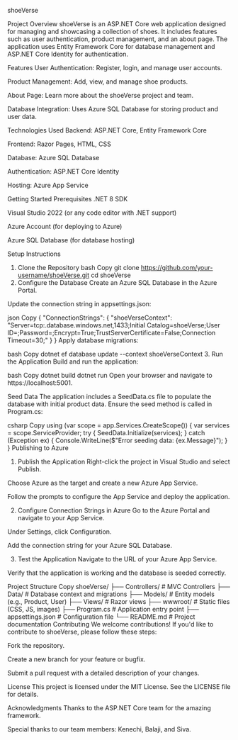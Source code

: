shoeVerse

Project Overview
shoeVerse is an ASP.NET Core web application designed for managing and showcasing a collection of shoes. It includes features such as user authentication, product management, and an about page. The application uses Entity Framework Core for database management and ASP.NET Core Identity for authentication.

Features
User Authentication: Register, login, and manage user accounts.

Product Management: Add, view, and manage shoe products.

About Page: Learn more about the shoeVerse project and team.

Database Integration: Uses Azure SQL Database for storing product and user data.

Technologies Used
Backend: ASP.NET Core, Entity Framework Core

Frontend: Razor Pages, HTML, CSS

Database: Azure SQL Database

Authentication: ASP.NET Core Identity

Hosting: Azure App Service

Getting Started
Prerequisites
.NET 8 SDK

Visual Studio 2022 (or any code editor with .NET support)

Azure Account (for deploying to Azure)

Azure SQL Database (for database hosting)

Setup Instructions
1. Clone the Repository
bash
Copy
git clone https://github.com/your-username/shoeVerse.git
cd shoeVerse
2. Configure the Database
Create an Azure SQL Database in the Azure Portal.

Update the connection string in appsettings.json:

json
Copy
{
  "ConnectionStrings": {
    "shoeVerseContext": "Server=tcp:<your-server-name>.database.windows.net,1433;Initial Catalog=shoeVerse;User ID=<your-username>;Password=<your-password>;Encrypt=True;TrustServerCertificate=False;Connection Timeout=30;"
  }
}
Apply database migrations:

bash
Copy
dotnet ef database update --context shoeVerseContext
3. Run the Application
Build and run the application:

bash
Copy
dotnet build
dotnet run
Open your browser and navigate to https://localhost:5001.

Seed Data
The application includes a SeedData.cs file to populate the database with initial product data. Ensure the seed method is called in Program.cs:

csharp
Copy
using (var scope = app.Services.CreateScope())
{
    var services = scope.ServiceProvider;
    try
    {
        SeedData.Initialize(services);
    }
    catch (Exception ex)
    {
        Console.WriteLine($"Error seeding data: {ex.Message}");
    }
}
Publishing to Azure
1. Publish the Application
Right-click the project in Visual Studio and select Publish.

Choose Azure as the target and create a new Azure App Service.

Follow the prompts to configure the App Service and deploy the application.

2. Configure Connection Strings in Azure
Go to the Azure Portal and navigate to your App Service.

Under Settings, click Configuration.

Add the connection string for your Azure SQL Database.

3. Test the Application
Navigate to the URL of your Azure App Service.

Verify that the application is working and the database is seeded correctly.

Project Structure
Copy
shoeVerse/
├── Controllers/          # MVC Controllers
├── Data/                # Database context and migrations
├── Models/              # Entity models (e.g., Product, User)
├── Views/               # Razor views
├── wwwroot/             # Static files (CSS, JS, images)
├── Program.cs           # Application entry point
├── appsettings.json     # Configuration file
└── README.md            # Project documentation
Contributing
We welcome contributions! If you'd like to contribute to shoeVerse, please follow these steps:

Fork the repository.

Create a new branch for your feature or bugfix.

Submit a pull request with a detailed description of your changes.

License
This project is licensed under the MIT License. See the LICENSE file for details.

Acknowledgments
Thanks to the ASP.NET Core team for the amazing framework.

Special thanks to our team members: Kenechi, Balaji, and Siva.
